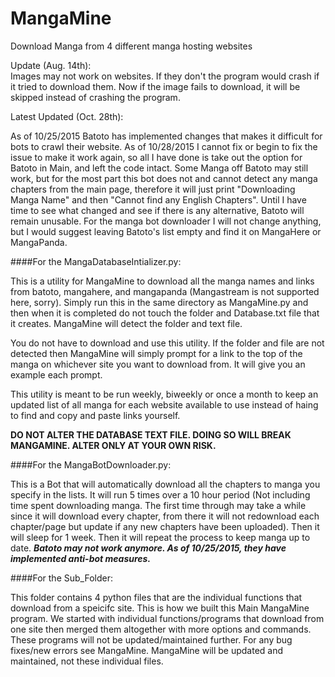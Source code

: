 # MangaMine

Download Manga from 4 different manga hosting websites




Update (Aug. 14th):  
Images may not work on websites. If they don't the program would crash if it tried to download them. Now if the image fails to download, it will be skipped instead of crashing the program.

Latest Updated (Oct. 28th):

As of 10/25/2015 Batoto has implemented changes that makes it difficult for bots to crawl their website. As of 10/28/2015 I cannot fix or begin to fix the issue to make it work again, so all I have done is take out the option for Batoto in Main, and left the code intact. Some Manga off Batoto may still work, but for the most part this bot does not and cannot detect any manga chapters from the main page, therefore it will just print "Downloading Manga Name" and then "Cannot find any English Chapters". Until I have time to see what changed and see if there is any alternative, Batoto will remain unusable.
For the manga bot downloader I will not change anything, but I would suggest leaving Batoto's list empty and find it on MangaHere or MangaPanda.


####For the MangaDatabaseIntializer.py:

  This is a utility for MangaMine to download all the manga names and links from batoto, mangahere, and mangapanda (Mangastream is not supported here, sorry). Simply run this in the same directory as MangaMine.py and then when it is completed do not touch the folder and Database.txt file that it creates. MangaMine will detect the folder and text file.
  
  You do not have to download and use this utility. If the folder and file are not detected then MangaMine will simply prompt for a link to the top of the manga on whichever site you want to download from. It will give you an example each prompt.

  This utility is meant to be run weekly, biweekly or once a month to keep an updated list of all manga for each website available to use instead of haing to find and copy and paste links yourself.

**DO NOT ALTER THE DATABASE TEXT FILE. DOING SO WILL BREAK MANGAMINE. ALTER ONLY AT YOUR OWN RISK.**


####For the MangaBotDownloader.py:

  This is a Bot that will automatically download all the chapters to manga you specify in the lists. It will run 5 times over a 10 hour period (Not including time spent downloading manga. The first time through may take a while since it will download every chapter, from there it will not redownload each chapter/page but update if any new chapters have been uploaded). Then it will sleep for 1 week. Then it will repeat the process to keep manga up to date.
  ***Batoto may not work anymore. As of 10/25/2015, they have implemented anti-bot measures.***
  
####For the Sub_Folder:

  This folder contains 4 python files that are the individual functions that download from a speicifc site. This is how we built this Main MangaMine program. We started with individual functions/programs that download from one site then merged them altogether with more options and commands. These programs will not be updated/maintained further. For any bug fixes/new errors see MangaMine. MangaMine will be updated and maintained, not these individual files.
